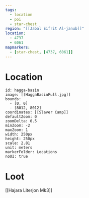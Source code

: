 ```yaml
---
tags:
  - location
  - poi
  - star-chest
region: "[[Jabal Eifrit Al-janub]]"
location:
  - 4737
  - 6061
mapmarkers:
  - [star-chest, [4737, 6061]]
---
```

# Location
```leaflet
id: hagga-basin
image: [[HaggaBasinFull.jpg]]
bounds:
  - [0, 0]
  - [8012, 8012]
coordinates: [[Slaver Camp]]
defaultZoom: 0
zoomDelta: 0.5
minZoom: -2
maxZoom: 1
width: 250px
height: 250px
scale: 2.81
unit: meters
markerFolder: Locations
noUI: true
```
# Loot
[[Hajara Literjon Mk3]]
